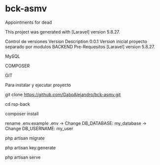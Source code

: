 # bck-asmv
Appointments for dead

This project was generated with [Laravel] version 5.8.27.

Control de versiones
Version	Description
0.0.1	Version inicial proyecto separado por modulos BACKEND
Pre-Requesitos
[Laravel] version 5.8.27.

MySQL

COMPOSER

GIT

Para instalar y ejecutar proyecto

  git clone https://github.com/GaboAlejandro/bck-asmv.git
  
  cd rsp-back
 
  composer install
  
  rename .env.example .env
    -> Change DB_DATABASE: my_database
    -> Change DB_USERNAME: my_user
 
  php artisan migrate
  
  php artisan key:generate
  
  php artisan serve
